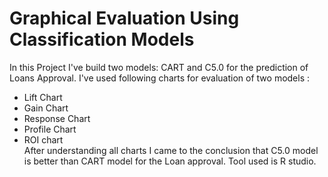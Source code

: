 # Graphical Evaluation Using Classification Models
In this Project I've build two models: CART and C5.0 for the prediction of Loans Approval.
I've used following charts for evaluation of two models :
* Lift Chart 
* Gain Chart  
* Response Chart 
* Profile Chart  
* ROI chart  
After understanding all charts I came to the conclusion that C5.0 model is better than CART model for the Loan approval.
Tool used is R studio.
